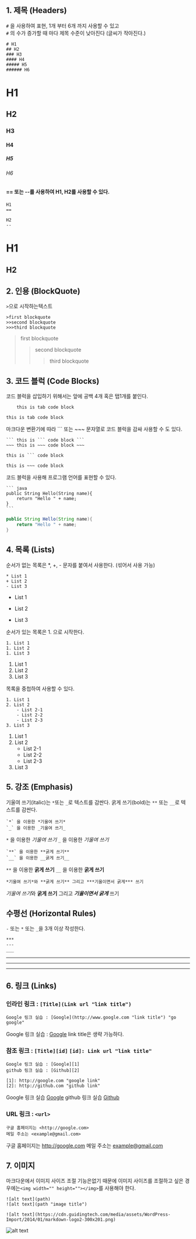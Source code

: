 ﻿## 1. 제목 (Headers)

`#` 을 사용하여 표현, 1개 부터 6개 까지 사용할 수 있고  
`#` 의 수가 증가할 때 마다 제목 수준이 낮아진다 (글씨가 작아진다.)

```
# H1
## H2
### H3
#### H4
##### H5
###### H6
```

# H1
## H2
### H3
#### H4
##### H5
###### H6

#### == 또는 --를 사용하여 H1, H2를 사용할 수 있다.
```
H1
==

H2
--
```

H1
=====


H2
------

## 2. 인용 (BlockQuote)

`>`으로 시작하는텍스트
```
>first blockquote
>>second blockquote
>>>third blockquote
```

>first blockquote
>>second blockquote
>>>third blockquote

## 3. 코드 블럭 (Code Blocks)
코드 블럭을 삽입하기 위해서는 앞에 공백 4개 혹은 탭1개를 붙인다.
```
	this is tab code block
```
	this is tab code block

마크다운 변환기에 따라 ``` 또는 ~~~  문자열로 코드 블럭을 감싸 사용할 수 도 있다.

	``` this is ``` code block ```
	~~~ this is ~~~ code block ~~~
```
this is ``` code block
```
~~~
this is ~~~ code block
~~~

코드 블럭을 사용해 프로그램 언어를 표현할 수 있다.
~~~
``` java
public String Hello(String name){
	return "Hello " + name;
}
```
~~~
```java
public String Hello(String name){
	return "Hello " + name;
}
```

## 4. 목록 (Lists)
순서가 없는 목록은 *, +, - 문자를 붙여서 사용한다. (섞어서 사용 가능)

~~~
* List 1
+ List 2
- List 3
~~~
* List 1
+ List 2
- List 3

순서가 있는 목록은 1. 으로 시작한다.
~~~
1. List 1
1. List 2
1. List 3
~~~
1. List 1
1. List 2
1. List 3

목록을 중첩하여 사용할 수 있다.

~~~
1. List 1
2. List 2
	- List 2-1
	- List 2-2
	- List 2-3
3. List 3
~~~

1. List 1
1. List 2
	- List 2-1
	- List 2-2
	- List 2-3
1. List 3

## 5. 강조 (Emphasis)
기울여 쓰기(italic)는 `*`또는 `_`로 텍스트를 감싼다.
굵게 쓰기(bold)는 `**` 또는 `__`로 텍스트를 감싼다.

~~~
`*` 을 이용한 *기울여 쓰기* 
`_` 을 이용한 _기울여 쓰기_
~~~
`*` 을 이용한 *기울여 쓰기* 
`_` 을 이용한 _기울여 쓰기_

~~~
`**` 을 이용한 **굵게 쓰기**
`__` 을 이용한 __굵게 쓰기__
~~~
`**` 을 이용한 **굵게 쓰기**
`__` 을 이용한 __굵게 쓰기__

~~~
*기울여 쓰기*와 **굵게 쓰기** 그리고 ***기울이면서 굵게*** 쓰기
~~~
*기울여 쓰기*와 **굵게 쓰기** 그리고 ***기울이면서 굵게*** 쓰기

## 수평선 (Horizontal Rules)

`-`  또는 `*` 또는 `_`을 3개 이상 작성한다.

~~~
***
---
___
~~~
***
---
___

## 6. 링크 (Links)

### 인라인 링크 : `[Title](Link url "link title")`
~~~
Google 링크 실습 : [Google](http://www.google.com "link title") "go google"
~~~
Google 링크 실습 : [Google](http://www.google.com "go google")
link title은 생략 가능하다.

### 참조 링크 : `[Title][id]` `[id]: Link url "link title"`
~~~
Google 링크 실습 : [Google][1]
github 링크 실습 : [Github][2]

[1]: http://google.com "google link"
[2]: http://github.com "github link"
~~~
Google 링크 실습  [Google][go google] 
github 링크 실습  [Github][go github] 

[go google]: http://google.com "google link"
[go github]: http://github.com "github link"

### URL 링크 : `<url>`
~~~
구글 홈페이지는 <http://google.com>
메일 주소는 <example@gmail.com>
~~~
구글 홈페이지는 <http://google.com>
메일 주소는 <example@gmail.com>

## 7. 이미지

마크다운에서 이미지 사이즈 조절 기능은없기 때문에 이미지 사이즈를 조절하고 싶은 경우에는`<img width="" height=""></img>`를 사용해야 한다.
~~~
![alt text](path)
![alt text](path "image title")
~~~

~~~
![alt text](https://cdn.guidingtech.com/media/assets/WordPress-Import/2014/01/markdown-logo2-300x201.png)
~~~
![alt text](https://cdn.guidingtech.com/media/assets/WordPress-Import/2014/01/markdown-logo2-300x201.png)

